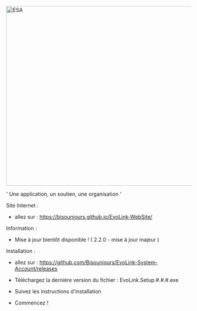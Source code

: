 <img width="872" height="489" alt="ESA" src="https://github.com/user-attachments/assets/c79094ed-94cb-4f8d-a8dc-0d0c06d1b6f4" />

' Une application, un soutien, une organisation '

Site Internet :
- allez sur :
  https://bisouniours.github.io/EvoLink-WebSite/

Information :

- Mise à jour bientôt disponible ! ( 2.2.0 - mise à jour majeur )

Installation :

- allez sur :
  https://github.com/Bisouniours/EvoLink-System-Account/releases

- Téléchargez la dernière version du fichier :
   EvoLink.Setup.#.#.#.exe

- Suivez les instructions d'installation

- Commencez !
